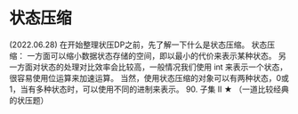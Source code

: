 # 状态压缩
(2022.06.28)
在开始整理状压DP之前，先了解一下什么是状态压缩。
状态压缩：
一方面可以缩小数据状态存储的空间，即以最小的代价来表示某种状态。
另一方面对状态的处理对比效率会比较高，一般情况我们使用 int 来表示一个状态，很容易使用位运算来加速运算。
当然，使用状态压缩的对象可以有两种状态，0或1，当有多种状态时，可以使用不同的进制来表示。
90. 子集 II ★ （一道比较经典的状压题）